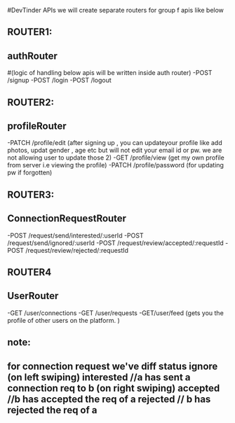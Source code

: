 #DevTinder APIs
we will create separate routers for group f apis like below
## ROUTER1:
## authRouter
#(logic of handling below apis will be written inside auth router)
-POST /signup
-POST /login
-POST /logout

## ROUTER2:
## profileRouter
-PATCH /profile/edit (after signing up , you can updateyour profile like add photos, updat gender , age etc but will not edit your email id or pw. we are not allowing user to update those 2)
-GET /profile/view (get my own profile from server i.e viewing the profile)
-PATCH /profile/password (for updating pw if forgotten)

## ROUTER3:
## ConnectionRequestRouter
-POST /request/send/interested/:userId
-POST /request/send/ignored/:userId
-POST /request/review/accepted/:requestId
-POST /request/review/rejected/:requestId

## ROUTER4
## UserRouter
-GET /user/connections
-GET /user/requests
-GET/user/feed (gets you the profile of other users on the platform. )


note:
---------------------------------------------------
for connection request we've diff status
ignore (on left swiping)
interested //a has sent a connection req to b (on right swiping)
accepted //b has accepted the req of a 
rejected // b has rejected the req of a 
----------------------------------------------------